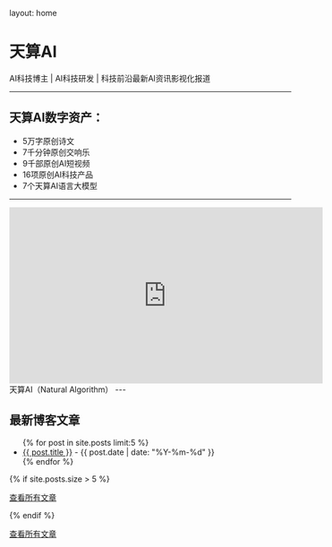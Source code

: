 layout: home
# 天算AI

AI科技博主 | AI科技研发 | 科技前沿最新AI资讯影视化报道

---

## 天算AI数字资产：

*   5万字原创诗文
*   7千分钟原创交响乐
*   9千部原创AI短视频
*   16项原创AI科技产品
*   7个天算AI语言大模型

---
<iframe width="560" height="315" src="https://www.youtube.com/embed/SLv6RcKpPWM?si=m8IxR8b4vTZKTXEn" title="YouTube video player" frameborder="0" allow="accelerometer; autoplay; clipboard-write; encrypted-media; gyroscope; picture-in-picture; web-share" referrerpolicy="strict-origin-when-cross-origin" allowfullscreen></iframe>
天算AI（Natural Algorithm）
---

## 最新博客文章

<ul>
  {% for post in site.posts limit:5 %}
    <li>
      <a href="{{ post.url | relative_url }}">{{ post.title }}</a> - {{ post.date | date: "%Y-%m-%d" }}
    </li>
  {% endfor %}
</ul>

{% if site.posts.size > 5 %}
  <p><a href="#">查看所有文章</a> <!-- 这里将来可以链接到专门的博客页面 --> </p>
{% endif %}
<p><a href="{{ '/blog/' | relative_url }}">查看所有文章</a></p>
